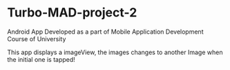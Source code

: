 # Turbo-MAD-project-2
Android App Developed as a part of Mobile Application Development Course of University

This app displays a imageView, the images changes to another Image when the initial one is tapped!
